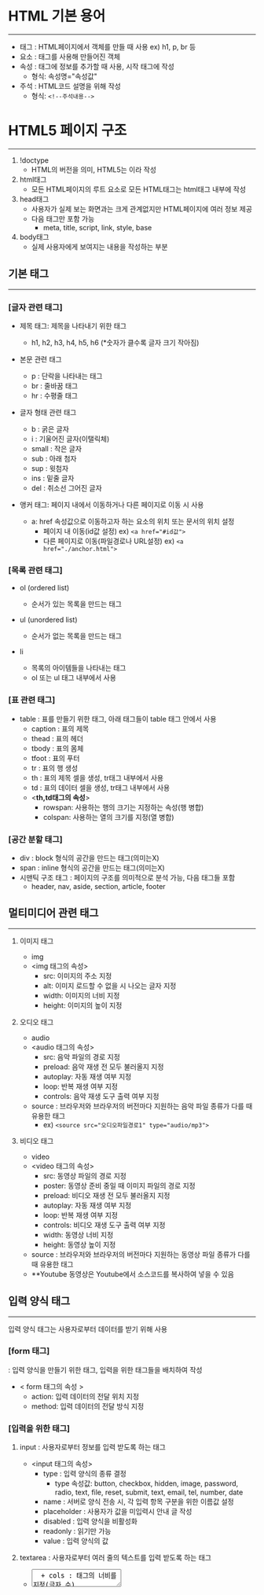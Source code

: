 # HTML 기본 용어
---
- 태그
   : HTML페이지에서 객체를 만들 때 사용 ex) h1, p, br 등
- 요소
   : 태그를 사용해 만들어진 객체
- 속성
   : 태그에 정보를 추가할 때 사용, 시작 태그에 작성
   + 형식: 속성명="속성값"
- 주석
   : HTML코드 설명을 위해 작성
   + 형식: ```<!--주석내용-->```


# HTML5 페이지 구조
---
1. !doctype
    - HTML의 버전을 의미, HTML5는 <!doctype html>이라 작성
2. html태그
    - 모든 HTML페이지의 루트 요소로 모든 HTML태그는 html태그 내부에 작성
3. head태그
    - 사용자가 실제 보는 화면과는 크게 관계없지만 HTML페이지에 여러 정보 제공
    - 다음 태그만 포함 가능 
      + meta, title, script, link, style, base
4. body태그
    - 실제 사용자에게 보여지는 내용을 작성하는 부분

## 기본 태그
---
### [글자 관련 태그]

 - 제목 태그: 제목을 나타내기 위한 태그
   + h1, h2, h3, h4, h5, h6 (*숫자가 클수록 글자 크기 작아짐)

 - 본문 관련 태그 
   + p : 단락을 나타내는 태그
   + br : 줄바꿈 태그
   + hr : 수평줄 태그

 - 글자 형태 관련 태그
   + b : 굵은 글자
   + i : 기울어진 글자(이탤릭체)
   + small : 작은 글자
   + sub : 아래 첨자
   + sup : 윗첨자
   + ins : 밑줄 글자
   + del : 취소선 그어진 글자

 - 앵커 태그: 페이지 내에서 이동하거나 다른 페이지로 이동 시 사용
   + a: href 속성값으로 이동하고자 하는 요소의 위치 또는 문서의 위치 설정
     * 페이지 내 이동(id값 설정) ex) `<a href="#id값">` 
     * 다른 페이지로 이동(파일경로나 URL설정) ex) `<a href="./anchor.html">`


### [목록 관련 태그]

 - ol (ordered list)
   + 순서가 있는 목록을 만드는 태그

 - ul (unordered list)
   + 순서가 없는 목록을 만드는 태그

 - li
   + 목록의 아이템들을 나타내는 태그
   + ol 또는 ul 태그 내부에서 사용


### [표 관련 태그]

 - table : 표를 만들기 위한 태그, 아래 태그들이 table 태그 안에서 사용
   + caption : 표의 제목
   + thead : 표의 헤더
   + tbody : 표의 몸체
   + tfoot : 표의 푸터
   + tr : 표의 행 생성
   + th : 표의 제목 셀을 생성, tr태그 내부에서 사용
   + td : 표의 데이터 셀을 생성, tr태그 내부에서 사용
    + <**th,td태그의 속성**>
        - rowspan: 사용하는 행의 크기는 지정하는 속성(행 병합)
        - colspan: 사용하는 열의 크기를 지정(열 병합)


### [공간 분할 태그]

 - div : block 형식의 공간을 만드는 태그(의미는X)
 - span : inline 형식의 공간을 만드는 태그(의미는X)
 - 시맨틱 구조 태그 : 페이지의 구조를 의미적으로 분석 가능, 다음 태그들 포함
   + header, nav, aside, section, article, footer



## 멀티미디어 관련 태그
---
1. 이미지 태그
   - img
   - <img 태그의 속성>
      + src: 이미지의 주소 지정
      + alt: 이미지 로드할 수 없을 시 나오는 글자 지정
      + width: 이미지의 너비 지정
      + height: 이미지의 높이 지정

2. 오디오 태그
   - audio
   - <audio 태그의 속성>
      + src: 음악 파일의 경로 지정
      + preload: 음악 재생 전 모두 불러올지 지정
      + autoplay: 자동 재생 여부 지정
      + loop: 반복 재생 여부 지정
      + controls: 음악 재생 도구 출력 여부 지정
   - source : 브라우저와 브라우저의 버전마다 지원하는 음악 파일 종류가 다를 때 유용한 태그
      + ex) `<source src="오디오파일경로1" type="audio/mp3">`

3. 비디오 태그
   - video
   - <video 태그의 속성>
      + src: 동영상 파일의 경로 지정
      + poster: 동영상 준비 중일 때 이미지 파일의 경로 지정
      + preload: 비디오 재생 전 모두 불러올지 지정
      + autoplay: 자동 재생 여부 지정
      + loop: 반복 재생 여부 지정
      + controls: 비디오 재생 도구 출력 여부 지정
      + width: 동영상 너비 지정
      + height: 동영상 높이 지정
   - source : 브라우저와 브라우저의 버전마다 지원하는 동영상 파일 종류가 다를 때 유용한 태그
   + **Youtube 동영상은 Youtube에서 소스코드를 복사하여 넣을 수 있음


## 입력 양식 태그
---
입력 양식 태그는 사용자로부터 데이터를 받기 위해 사용

### [form 태그]
: 입력 양식을 만들기 위한 태그, 입력을 위한 태그들을 배치하여 작성
- < form 태그의 속성 >
   + action: 입력 데이터의 전달 위치 지정
   + method: 입력 데이터의 전달 방식 지정

### [입력을 위한 태그]
1. input : 사용자로부터 정보를 입력 받도록 하는 태그
   - <input 태그의 속성>
       + type : 입력 양식의 종류 결정 
         - type 속성값: button, checkbox, hidden, image, password, radio, text, file, reset, submit, text, email, tel, number, date
       + name : 서버로 양식 전송 시, 각 입력 항목 구분을 위한 이름값 설정
       + placeholder : 사용자가 값을 미입력시 안내 글 작성
       + disabled : 입력 양식을 비활성화
       + readonly : 읽기만 가능
       + value : 입력 양식의 값


2. textarea : 사용자로부터 여러 줄의 텍스트를 입력 받도록 하는 태그
   - <textarea 태그의 속성>
       + cols : 태그의 너비를 지정(글자 수)
       + rows : 태그의 높이를 지정(라인 수)
       + name : 서버로 양식 전송 시, 각 입력 항목 구분을 위한 이름값 설정
       + placeholder : 사용자가 값을 미입력시 안내 글 작성
       + disabled : 입력 양식을 비활성화


3. select : 여러 개의 목록에서 몇 가지를 선택할 수 있는 입력 양식
   - select 태그와 함께 사용되는 태그
      + optgroup : 옵션 그룹화
      + option : 선택할 수 있는 옵션 생성
   - <select 태그의 속성>
       + name : 서버로 양식 전송 시, 각 입력 항목 구분을 위한 이름값 설정
       + multiple : 여러 옵션을 선택할 수 있게 함
       + disabled : 입력 양식을 비활성화

### [label 태그]
: 입력 양식에 대한 설명을 제공
- <label 태그의 속성>
   + for:
    label과 연결할 입력 양식 태그를 설정(입력 양식의 id 속성값)

### [fieldset 태그]
: 입력 양식들을 하나의 그룹으로 묶기 위해 사용

### [legend 태그]
: fieldset에 대한 설명을 제공
